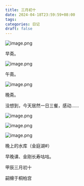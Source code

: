 ```yaml
---
title: 三月初十
date: 2024-04-18T23:59:59+08:00
tags: 
categories: 日记
draft: false
---
```

![image.png](https://cdn.jsdelivr.net/gh/luo029/blogimage@main/24%200420%202225%2028.png)

早斋。

![image.png](https://cdn.jsdelivr.net/gh/luo029/blogimage@main/24%200420%202225%2039.png)

午斋。

![image.png](https://cdn.jsdelivr.net/gh/luo029/blogimage@main/24%200420%202225%2046.png)

晚斋。

没想到，今天居然一日三餐，感动……

![image.png](https://cdn.jsdelivr.net/gh/luo029/blogimage@main/24%200420%202226%2011.png)

![image.png](https://cdn.jsdelivr.net/gh/luo029/blogimage@main/24%200420%202226%2016.png)

![image.png](https://cdn.jsdelivr.net/gh/luo029/blogimage@main/24%200420%202226%2023.png)

晚上的水库（金庭湖#）

早晚课、金刚长寿咕咕。

甲辰三月初十

嗣檙于桐柏宫